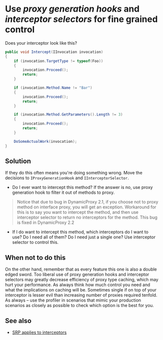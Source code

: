 # Use *proxy generation hooks* and *interceptor selectors* for fine grained control

Does your interceptor look like this?

```csharp
public void Intercept(IInvocation invocation)
{
    if (invocation.TargetType != typeof(Foo))
    {
        invocation.Proceed();
        return;
    }

    if (invocation.Method.Name != "Bar")
    {
        invocation.Proceed();
        return;
    }

    if (invocation.Method.GetParameters().Length != 3)
    {
        invocation.Proceed();
        return;
    }

    DoSomeActualWork(invocation);
}
```

## Solution

If they do this often means you're doing something wrong. Move the decisions to `IProxyGenerationHook` and `IInterceptorSelector`.

* Do I ever want to intercept this method? If the answer is no, use proxy generation hook to filter it out of methods to proxy.

> Notice that due to bug in DynamicProxy 2.1, if you choose not to proxy method on interface proxy, you will get an exception. Workaround for this is to say you want to intercept the method, and then use interceptor selector to return no interceptors for the method. This bug is fixed in DynamicProxy 2.2

* If I do want to intercept this method, which interceptors do I want to use? Do I need all of them? Do I need just a single one? Use interceptor selector to control this.

## When **not to** do this

On the other hand, remember that as every feature this one is also a double edged sword. Too liberal use of proxy generation hooks and interceptor selectors may greatly decrease efficiency of proxy type caching, which may hurt your performance. As always think how much control you need and what the implications on caching will be. Sometimes single if on top of your interceptor is lesser evil than increasing number of proxies required tenfold. As always – use the profiler in scenarios that mimic your production scenarios as closely as possible to check which option is the best for you.

## See also

* [SRP applies to interceptors](dynamicproxy-srp-applies-to-interceptors.md)